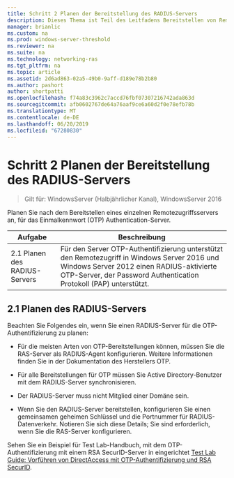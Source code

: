 ```yaml
---
title: Schritt 2 Planen der Bereitstellung des RADIUS-Servers
description: Dieses Thema ist Teil des Leitfadens Bereitstellen von Remotezugriff mit OTP-Authentifizierung in Windows Server 2016.
manager: brianlic
ms.custom: na
ms.prod: windows-server-threshold
ms.reviewer: na
ms.suite: na
ms.technology: networking-ras
ms.tgt_pltfrm: na
ms.topic: article
ms.assetid: 2d6ad863-02a5-49b0-9aff-d189e78b2b80
ms.author: pashort
author: shortpatti
ms.openlocfilehash: f74a83c3962c7accd76fbf07307216742ada863d
ms.sourcegitcommit: afb0602767de64a76aaf9ce6a60d2f0e78efb78b
ms.translationtype: MT
ms.contentlocale: de-DE
ms.lasthandoff: 06/20/2019
ms.locfileid: "67280830"
---
```

# <a name="step-2-plan-the-radius-server-deployment"></a>Schritt 2 Planen der Bereitstellung des RADIUS-Servers

>Gilt für: WindowsServer (Halbjährlicher Kanal), WindowsServer 2016

Planen Sie nach dem Bereitstellen eines einzelnen Remotezugriffsservers an, für das Einmalkennwort (OTP) Authentication-Server.  
  
|Aufgabe|Beschreibung|  
|----|--------|  
|2.1 Planen des RADIUS-Servers|Für den Server OTP-Authentifizierung unterstützt den Remotezugriff in Windows Server 2016 und Windows Server 2012 einen RADIUS-aktivierte OTP-Server, der Password Authentication Protokoll (PAP) unterstützt.|  
  
## <a name="BKMK_1.1"></a>2.1 Planen des RADIUS-Servers  
Beachten Sie Folgendes ein, wenn Sie einen RADIUS-Server für die OTP-Authentifizierung zu planen:  
  
-   Für die meisten Arten von OTP-Bereitstellungen können, müssen Sie die RAS-Server als RADIUS-Agent konfigurieren. Weitere Informationen finden Sie in der Dokumentation des Herstellers OTP.  
  
-   Für alle Bereitstellungen für OTP müssen Sie Active Directory-Benutzer mit dem RADIUS-Server synchronisieren.  
  
-   Der RADIUS-Server muss nicht Mitglied einer Domäne sein.  
  
-   Wenn Sie den RADIUS-Server bereitstellen, konfigurieren Sie einen gemeinsamen geheimen Schlüssel und die Portnummer für RADIUS-Datenverkehr. Notieren Sie sich diese Details; Sie sind erforderlich, wenn Sie die RAS-Server konfigurieren.  
  
Sehen Sie ein Beispiel für Test Lab-Handbuch, mit dem OTP-Authentifizierung mit einem RSA SecurID-Server in eingerichtet [Test Lab Guide: Vorführen von DirectAccess mit OTP-Authentifizierung und RSA SecurID](https://technet.microsoft.com/windows-server-docs/networking/remote-access/directaccess/tlg-otp-securid/test-lab-guide-demonstrate-directaccess-with-otp-authentication-and-rsa-securid).  
  
  
  


